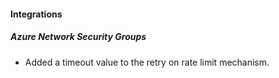 
#### Integrations

##### Azure Network Security Groups

- Added a timeout value to the retry on rate limit mechanism.